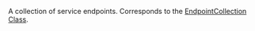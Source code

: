 A collection of service endpoints.
Corresponds to the [EndpointCollection Class](https://msdn.microsoft.com/library/microsoft.xrm.sdk.discovery.endpointcollection.aspx).
